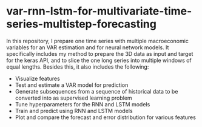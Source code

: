 # var-rnn-lstm-for-multivariate-time-series-multistep-forecasting
In this repository, I prepare one time series with multiple macroeconomic variables for an VAR estimation and for neural network models. It specifically includes my method to prepare the 3D data as input and target for the keras API, and to slice the one long series into multiple windows of equal lengths. Besides this, it also includes the following:
- Visualize features
- Test and estimate a VAR model for prediction
- Generate subsequences from a sequence of historical data to be converted into as supervised learning problem
- Tune hyperparameters for the RNN and LSTM models
- Train and predict using RNN and LSTM models
- Plot and compare the forecast and error distribution for various features

